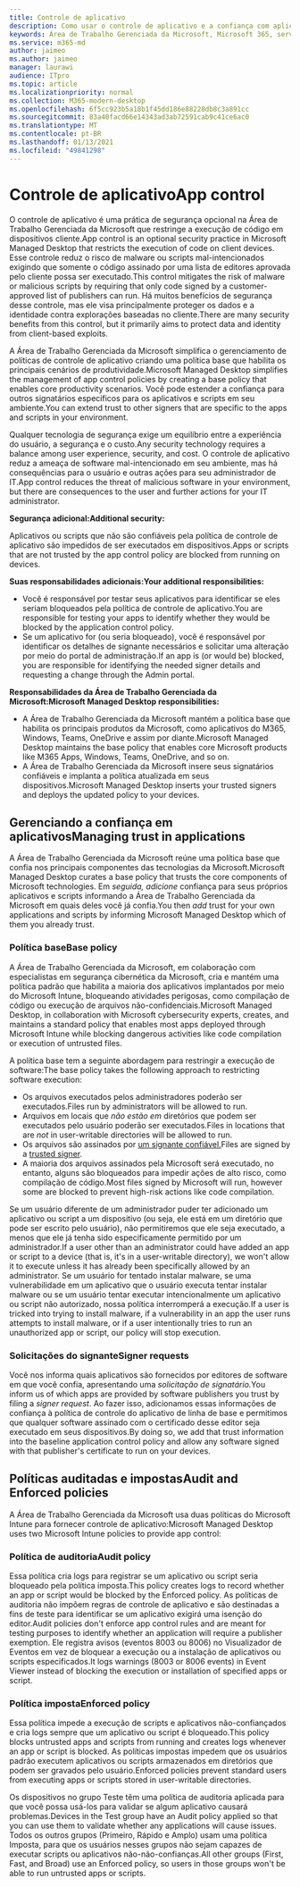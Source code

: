 ```yaml
---
title: Controle de aplicativo
description: Como usar o controle de aplicativo e a confiança com aplicativos
keywords: Área de Trabalho Gerenciada da Microsoft, Microsoft 365, serviço, documentação
ms.service: m365-md
author: jaimeo
ms.author: jaimeo
manager: laurawi
audience: ITpro
ms.topic: article
ms.localizationpriority: normal
ms.collection: M365-modern-desktop
ms.openlocfilehash: 6f5cc923b5a18b1f45dd186e88228db8c3a891cc
ms.sourcegitcommit: 83a40facd66e14343ad3ab72591cab9c41ce6ac0
ms.translationtype: MT
ms.contentlocale: pt-BR
ms.lasthandoff: 01/13/2021
ms.locfileid: "49841298"
---
```

# <a name="app-control"></a><span data-ttu-id="a1dcd-104">Controle de aplicativo</span><span class="sxs-lookup"><span data-stu-id="a1dcd-104">App control</span></span>

<span data-ttu-id="a1dcd-105">O controle de aplicativo é uma prática de segurança opcional na Área de Trabalho Gerenciada da Microsoft que restringe a execução de código em dispositivos cliente.</span><span class="sxs-lookup"><span data-stu-id="a1dcd-105">App control is an optional security practice in Microsoft Managed Desktop that restricts the execution of code on client devices.</span></span> <span data-ttu-id="a1dcd-106">Esse controle reduz o risco de malware ou scripts mal-intencionados exigindo que somente o código assinado por uma lista de editores aprovada pelo cliente possa ser executado.</span><span class="sxs-lookup"><span data-stu-id="a1dcd-106">This control mitigates the risk of malware or malicious scripts by requiring that only code signed by a customer-approved list of publishers can run.</span></span> <span data-ttu-id="a1dcd-107">Há muitos benefícios de segurança desse controle, mas ele visa principalmente proteger os dados e a identidade contra explorações baseadas no cliente.</span><span class="sxs-lookup"><span data-stu-id="a1dcd-107">There are many security benefits from this control, but it primarily aims to protect data and identity from client-based exploits.</span></span>

<span data-ttu-id="a1dcd-108">A Área de Trabalho Gerenciada da Microsoft simplifica o gerenciamento de políticas de controle de aplicativo criando uma política base que habilita os principais cenários de produtividade.</span><span class="sxs-lookup"><span data-stu-id="a1dcd-108">Microsoft Managed Desktop simplifies the management of app control policies by creating a base policy that enables core productivity scenarios.</span></span> <span data-ttu-id="a1dcd-109">Você pode estender a confiança para outros signatários específicos para os aplicativos e scripts em seu ambiente.</span><span class="sxs-lookup"><span data-stu-id="a1dcd-109">You can extend trust to other signers that are specific to the apps and scripts in your environment.</span></span> 


<span data-ttu-id="a1dcd-110">Qualquer tecnologia de segurança exige um equilíbrio entre a experiência do usuário, a segurança e o custo.</span><span class="sxs-lookup"><span data-stu-id="a1dcd-110">Any security technology requires a balance among user experience, security, and cost.</span></span> <span data-ttu-id="a1dcd-111">O controle de aplicativo reduz a ameaça de software mal-intencionado em seu ambiente, mas há consequências para o usuário e outras ações para seu administrador de IT.</span><span class="sxs-lookup"><span data-stu-id="a1dcd-111">App control reduces the threat of malicious software in your environment, but there are consequences to the user and further actions for your IT administrator.</span></span>

<span data-ttu-id="a1dcd-112">**Segurança adicional:**</span><span class="sxs-lookup"><span data-stu-id="a1dcd-112">**Additional security:**</span></span>

<span data-ttu-id="a1dcd-113">Aplicativos ou scripts que não são confiáveis pela política de controle de aplicativo são impedidos de ser executados em dispositivos.</span><span class="sxs-lookup"><span data-stu-id="a1dcd-113">Apps or scripts that are not trusted by the app control policy are blocked from running on devices.</span></span>

<span data-ttu-id="a1dcd-114">**Suas responsabilidades adicionais:**</span><span class="sxs-lookup"><span data-stu-id="a1dcd-114">**Your additional responsibilities:**</span></span>

- <span data-ttu-id="a1dcd-115">Você é responsável por testar seus aplicativos para identificar se eles seriam bloqueados pela política de controle de aplicativo.</span><span class="sxs-lookup"><span data-stu-id="a1dcd-115">You are responsible for testing your apps to identify whether they would be blocked by the application control policy.</span></span>
- <span data-ttu-id="a1dcd-116">Se um aplicativo for (ou seria bloqueado), você é responsável por identificar os detalhes de signante necessários e solicitar uma alteração por meio do portal de administração.</span><span class="sxs-lookup"><span data-stu-id="a1dcd-116">If an app is (or would be) blocked, you are responsible for identifying the needed signer details and requesting a change through the Admin portal.</span></span>

<span data-ttu-id="a1dcd-117">**Responsabilidades da Área de Trabalho Gerenciada da Microsoft:**</span><span class="sxs-lookup"><span data-stu-id="a1dcd-117">**Microsoft Managed Desktop responsibilities:**</span></span>

- <span data-ttu-id="a1dcd-118">A Área de Trabalho Gerenciada da Microsoft mantém a política base que habilita os principais produtos da Microsoft, como aplicativos do M365, Windows, Teams, OneDrive e assim por diante.</span><span class="sxs-lookup"><span data-stu-id="a1dcd-118">Microsoft Managed Desktop maintains the base policy that enables core Microsoft products like M365 Apps, Windows, Teams, OneDrive, and so on.</span></span>
- <span data-ttu-id="a1dcd-119">A Área de Trabalho Gerenciada da Microsoft insere seus signatários confiáveis e implanta a política atualizada em seus dispositivos.</span><span class="sxs-lookup"><span data-stu-id="a1dcd-119">Microsoft Managed Desktop inserts your trusted signers and deploys the updated policy to your devices.</span></span>


## <a name="managing-trust-in-applications"></a><span data-ttu-id="a1dcd-120">Gerenciando a confiança em aplicativos</span><span class="sxs-lookup"><span data-stu-id="a1dcd-120">Managing trust in applications</span></span>

<span data-ttu-id="a1dcd-121">A Área de Trabalho Gerenciada da Microsoft reúne uma política base que confia nos principais componentes das tecnologias da Microsoft.</span><span class="sxs-lookup"><span data-stu-id="a1dcd-121">Microsoft Managed Desktop curates a base policy that trusts the core components of Microsoft technologies.</span></span> <span data-ttu-id="a1dcd-122">Em *seguida, adicione* confiança para seus próprios aplicativos e scripts informando a Área de Trabalho Gerenciada da Microsoft em quais deles você já confia.</span><span class="sxs-lookup"><span data-stu-id="a1dcd-122">You then *add* trust for your own applications and scripts by informing Microsoft Managed Desktop which of them you already trust.</span></span>

### <a name="base-policy"></a><span data-ttu-id="a1dcd-123">Política base</span><span class="sxs-lookup"><span data-stu-id="a1dcd-123">Base policy</span></span>

<span data-ttu-id="a1dcd-124">A Área de Trabalho Gerenciada da Microsoft, em colaboração com especialistas em segurança cibernética da Microsoft, cria e mantém uma política padrão que habilita a maioria dos aplicativos implantados por meio do Microsoft Intune, bloqueando atividades perigosas, como compilação de código ou execução de arquivos não-confidenciais.</span><span class="sxs-lookup"><span data-stu-id="a1dcd-124">Microsoft Managed Desktop, in collaboration with Microsoft cybersecurity experts, creates, and maintains a standard policy that enables most apps deployed through Microsoft Intune while blocking dangerous activities like code compilation or execution of untrusted files.</span></span>

<span data-ttu-id="a1dcd-125">A política base tem a seguinte abordagem para restringir a execução de software:</span><span class="sxs-lookup"><span data-stu-id="a1dcd-125">The base policy takes the following approach to restricting software execution:</span></span>

- <span data-ttu-id="a1dcd-126">Os arquivos executados pelos administradores poderão ser executados.</span><span class="sxs-lookup"><span data-stu-id="a1dcd-126">Files run by administrators will be allowed to run.</span></span>
- <span data-ttu-id="a1dcd-127">Arquivos em locais que *não estão em* diretórios que podem ser executados pelo usuário poderão ser executados.</span><span class="sxs-lookup"><span data-stu-id="a1dcd-127">Files in locations that are *not* in user-writable directories will be allowed to run.</span></span>
- <span data-ttu-id="a1dcd-128">Os arquivos são assinados por [um signante confiável.](#signer-requests)</span><span class="sxs-lookup"><span data-stu-id="a1dcd-128">Files are signed by a [trusted signer](#signer-requests).</span></span>
- <span data-ttu-id="a1dcd-129">A maioria dos arquivos assinados pela Microsoft será executado, no entanto, alguns são bloqueados para impedir ações de alto risco, como compilação de código.</span><span class="sxs-lookup"><span data-stu-id="a1dcd-129">Most files signed by Microsoft will run, however some are blocked to prevent high-risk actions like code compilation.</span></span>


<span data-ttu-id="a1dcd-130">Se um usuário diferente de um administrador puder ter adicionado um aplicativo ou script a um dispositivo (ou seja, ele está em um diretório que pode ser escrito pelo usuário), não permitiremos que ele seja executado, a menos que ele já tenha sido especificamente permitido por um administrador.</span><span class="sxs-lookup"><span data-stu-id="a1dcd-130">If a user other than an administrator could have added an app or script to a device (that is, it's in a user-writable directory), we won't allow it to execute unless it has already been specifically allowed by an administrator.</span></span> <span data-ttu-id="a1dcd-131">Se um usuário for tentado instalar malware, se uma vulnerabilidade em um aplicativo que o usuário executa tentar instalar malware ou se um usuário tentar executar intencionalmente um aplicativo ou script não autorizado, nossa política interromperá a execução.</span><span class="sxs-lookup"><span data-stu-id="a1dcd-131">If a user is tricked into trying to install malware, if a vulnerability in an app the user runs attempts to install malware, or if a user intentionally tries to run an unauthorized app or script, our policy will stop execution.</span></span>

### <a name="signer-requests"></a><span data-ttu-id="a1dcd-132">Solicitações do signante</span><span class="sxs-lookup"><span data-stu-id="a1dcd-132">Signer requests</span></span>

<span data-ttu-id="a1dcd-133">Você nos informa quais aplicativos são fornecidos por editores de software em que você confia, apresentando uma *solicitação de signatário.*</span><span class="sxs-lookup"><span data-stu-id="a1dcd-133">You inform us of which apps are provided by software publishers you trust by filing a *signer request*.</span></span> <span data-ttu-id="a1dcd-134">Ao fazer isso, adicionamos essas informações de confiança à política de controle do aplicativo de linha de base e permitimos que qualquer software assinado com o certificado desse editor seja executado em seus dispositivos.</span><span class="sxs-lookup"><span data-stu-id="a1dcd-134">By doing so, we add that trust information into the baseline application control policy and allow any software signed with that publisher's certificate to run on your devices.</span></span>

## <a name="audit-and-enforced-policies"></a><span data-ttu-id="a1dcd-135">Políticas auditadas e impostas</span><span class="sxs-lookup"><span data-stu-id="a1dcd-135">Audit and Enforced policies</span></span>

<span data-ttu-id="a1dcd-136">A Área de Trabalho Gerenciada da Microsoft usa duas políticas do Microsoft Intune para fornecer controle de aplicativo:</span><span class="sxs-lookup"><span data-stu-id="a1dcd-136">Microsoft Managed Desktop uses two Microsoft Intune policies to provide app control:</span></span>

### <a name="audit-policy"></a><span data-ttu-id="a1dcd-137">Política de auditoria</span><span class="sxs-lookup"><span data-stu-id="a1dcd-137">Audit policy</span></span>
<span data-ttu-id="a1dcd-138">Essa política cria logs para registrar se um aplicativo ou script seria bloqueado pela política imposta.</span><span class="sxs-lookup"><span data-stu-id="a1dcd-138">This policy creates logs to record whether an app or script would be blocked by the Enforced policy.</span></span> <span data-ttu-id="a1dcd-139">As políticas de auditoria não impõem regras de controle de aplicativo e são destinadas a fins de teste para identificar se um aplicativo exigirá uma isenção do editor.</span><span class="sxs-lookup"><span data-stu-id="a1dcd-139">Audit policies don't enforce app control rules and are meant for testing purposes to identify whether an application will require a publisher exemption.</span></span> <span data-ttu-id="a1dcd-140">Ele registra avisos (eventos 8003 ou 8006) no Visualizador de Eventos em vez de bloquear a execução ou a instalação de aplicativos ou scripts especificados.</span><span class="sxs-lookup"><span data-stu-id="a1dcd-140">It logs warnings (8003 or 8006 events) in Event Viewer instead of blocking the execution or installation of specified apps or script.</span></span>

### <a name="enforced-policy"></a><span data-ttu-id="a1dcd-141">Política imposta</span><span class="sxs-lookup"><span data-stu-id="a1dcd-141">Enforced policy</span></span>
<span data-ttu-id="a1dcd-142">Essa política impede a execução de scripts e aplicativos não-confiançados e cria logs sempre que um aplicativo ou script é bloqueado.</span><span class="sxs-lookup"><span data-stu-id="a1dcd-142">This policy blocks untrusted apps and scripts from running and creates logs whenever an app or script is blocked.</span></span> <span data-ttu-id="a1dcd-143">As políticas impostas impedem que os usuários padrão executem aplicativos ou scripts armazenados em diretórios que podem ser gravados pelo usuário.</span><span class="sxs-lookup"><span data-stu-id="a1dcd-143">Enforced policies prevent standard users from executing apps or scripts stored in user-writable directories.</span></span>

<span data-ttu-id="a1dcd-144">Os dispositivos no grupo Teste têm uma política de auditoria aplicada para que você possa usá-los para validar se algum aplicativo causará problemas.</span><span class="sxs-lookup"><span data-stu-id="a1dcd-144">Devices in the Test group have an Audit policy applied so that you can use them to validate whether any applications will cause issues.</span></span> <span data-ttu-id="a1dcd-145">Todos os outros grupos (Primeiro, Rápido e Amplo) usam uma política Imposta, para que os usuários nesses grupos não sejam capazes de executar scripts ou aplicativos não-não-confianças.</span><span class="sxs-lookup"><span data-stu-id="a1dcd-145">All other groups (First, Fast, and Broad) use an Enforced policy, so users in those groups won't be able to run untrusted apps or scripts.</span></span>







